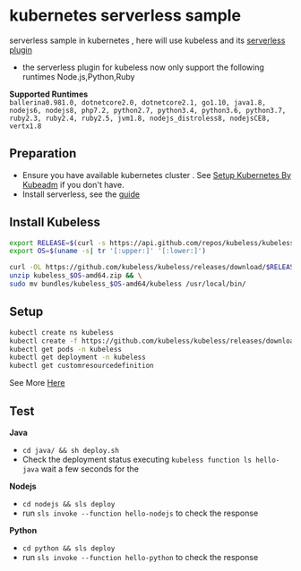 # kubernetes serverless sample
serverless sample  in kubernetes , here will use kubeless and its [serverless plugin](https://serverless.com/framework/docs/providers/kubeless/) 

* the serverless plugin for kubeless now only support the following runtimes
Node.js,Python,Ruby


**Supported Runtimes**  
`ballerina0.981.0, dotnetcore2.0, dotnetcore2.1, go1.10, java1.8, nodejs6, nodejs8, php7.2, python2.7, python3.4, python3.6, python3.7, ruby2.3, ruby2.4, ruby2.5, jvm1.8, nodejs_distroless8, nodejsCE8, vertx1.8`  


## Preparation
* Ensure you have available kubernetes cluster . See [Setup Kubernetes By Kubeadm](https://github.com/shawnliujw/spring-boot-kubernetes/blob/master/kubeadm/setup.md) if you don't have.  
* Install serverless, see the [guide](https://serverless.com/framework/docs/getting-started/)
## Install Kubeless  
```bash
export RELEASE=$(curl -s https://api.github.com/repos/kubeless/kubeless/releases/latest | grep tag_name | cut -d '"' -f 4)
export OS=$(uname -s| tr '[:upper:]' '[:lower:]')

curl -OL https://github.com/kubeless/kubeless/releases/download/$RELEASE/kubeless_$OS-amd64.zip && \
unzip kubeless_$OS-amd64.zip && \
sudo mv bundles/kubeless_$OS-amd64/kubeless /usr/local/bin/
```  
## Setup  
```bash
kubectl create ns kubeless
kubectl create -f https://github.com/kubeless/kubeless/releases/download/$RELEASE/kubeless-non-rbac-$RELEASE.yaml
kubectl get pods -n kubeless
kubectl get deployment -n kubeless
kubectl get customresourcedefinition
```  
See More [Here](https://kubeless.io/docs/quick-start/)
## Test  

**Java**  
* `cd java/ && sh deploy.sh`  
* Check the deployment status executing `kubeless function ls hello-java`
wait a few seconds for the 

**Nodejs**
* `cd nodejs && sls deploy`
*  run `sls invoke --function hello-nodejs` to check the response  

**Python**  

* `cd python && sls deploy`
*  run `sls invoke --function hello-python` to check the response
